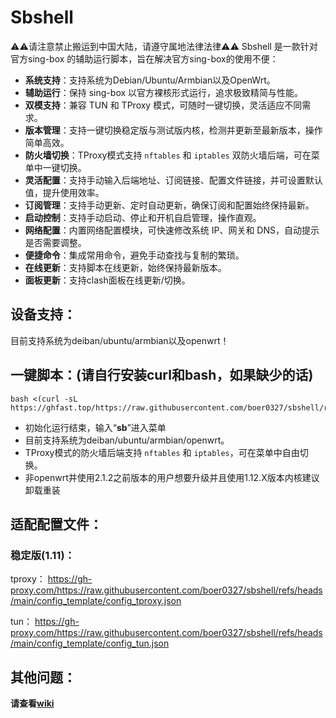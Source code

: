 # Sbshell
⚠️⚠️请注意禁止搬运到中国大陆，请遵守属地法律法律⚠️⚠️
Sbshell 是一款针对 官方sing-box 的辅助运行脚本，旨在解决官方sing-box的使用不便：

- **系统支持**：支持系统为Debian/Ubuntu/Armbian以及OpenWrt。
- **辅助运行**：保持 sing-box 以官方裸核形式运行，追求极致精简与性能。
- **双模支持**：兼容 TUN 和 TProxy 模式，可随时一键切换，灵活适应不同需求。
- **版本管理**：支持一键切换稳定版与测试版内核，检测并更新至最新版本，操作简单高效。
- **防火墙切换**：TProxy模式支持 `nftables` 和 `iptables` 双防火墙后端，可在菜单中一键切换。
- **灵活配置**：支持手动输入后端地址、订阅链接、配置文件链接，并可设置默认值，提升使用效率。
- **订阅管理**：支持手动更新、定时自动更新，确保订阅和配置始终保持最新。
- **启动控制**：支持手动启动、停止和开机自启管理，操作直观。
- **网络配置**：内置网络配置模块，可快速修改系统 IP、网关和 DNS，自动提示是否需要调整。
- **便捷命令**：集成常用命令，避免手动查找与复制的繁琐。
- **在线更新**：支持脚本在线更新，始终保持最新版本。
- **面板更新**：支持clash面板在线更新/切换。

## 设备支持：

目前支持系统为deiban/ubuntu/armbian以及openwrt！

## 一键脚本：(请自行安装curl和bash，如果缺少的话)
```
bash <(curl -sL https://ghfast.top/https://raw.githubusercontent.com/boer0327/sbshell/refs/heads/main/sbshall.sh)
```
- 初始化运行结束，输入“**sb**”进入菜单
- 目前支持系统为deiban/ubuntu/armbian/openwrt。
- TProxy模式的防火墙后端支持 `nftables` 和 `iptables`，可在菜单中自由切换。
- 非openwrt并使用2.1.2之前版本的用户想要升级并且使用1.12.X版本内核建议卸载重装

## 适配配置文件：

### 稳定版(1.11)：  
tproxy：
https://gh-proxy.com/https://raw.githubusercontent.com/boer0327/sbshell/refs/heads/main/config_template/config_tproxy.json

tun：
https://gh-proxy.com/https://raw.githubusercontent.com/boer0327/sbshell/refs/heads/main/config_template/config_tun.json  

## 其他问题：

**请查看[wiki](https://github.com/qljsyph/sbshell/wiki)**


